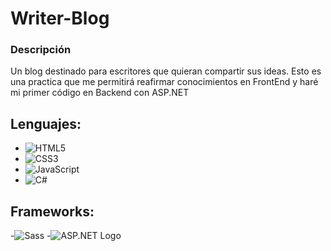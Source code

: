 # Writer-Blog

### Descripción
Un blog destinado para escritores que quieran compartir sus ideas.
Esto es una practica que me permitirá reafirmar conocimientos en FrontEnd y haré mi primer código en Backend con ASP.NET

## Lenguajes:
- ![HTML5](https://img.shields.io/badge/HTML5-E34F26?style=flat&logo=html5&logoColor=white)
- ![CSS3](https://img.shields.io/badge/CSS3-1572B6?style=flat&logo=css3&logoColor=white)
- ![JavaScript](https://img.shields.io/badge/JavaScript-F7DF1E?style=flat&logo=javascript&logoColor=black)
- ![C#](https://img.shields.io/badge/C%23-239120?style=flat&logo=c-sharp&logoColor=white)

## Frameworks:
-![Sass](https://img.shields.io/badge/Sass-CC6699?style=flat&logo=sass&logoColor=white)
-![ASP.NET Logo](https://upload.wikimedia.org/wikipedia/commons/0/0e/Microsoft_.NET_logo.svg)
